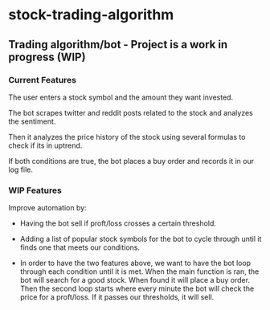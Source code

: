 # stock-trading-algorithm
## Trading algorithm/bot - Project is a work in progress (WIP)

### Current Features

The user enters a stock symbol and the amount they want invested.

The bot scrapes twitter and reddit posts related to the stock and analyzes the sentiment.

Then it analyzes the price history of the stock using several formulas to check if its in uptrend.

If both conditions are true, the bot places a buy order and records it in our log file.

### WIP Features
Improve automation by:

- Having the bot sell if proft/loss crosses a certain threshold.

- Adding a list of popular stock symbols for the bot to cycle through until it finds one that meets our conditions.

- In order to have the two features above, we want to have the bot loop through each condition until it is met. When the main
  function is ran, the bot will search for a good stock. When found it will place a buy order. Then the second loop starts 
  where every minute the bot will check the price for a proft/loss. If it passes our thresholds, it will sell.
